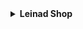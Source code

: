 <details>
<summary><b>Leinad Shop</b></summary>

---

**Leinad Shop** is a marketplace platform developed by two passionate developers, Daniel (front-end) and Reth (back-end). Our goal was to revolutionize the market, allowing creators to sell their products directly to customers while the platform took a 10% service fee for profitability. Unfortunately, due to personal issues on both ends, the project never made it to production; it remained as code. After some time, we've decided to make it public and share our vision with the world.

## Key Features

- **User Registration:** Users can sign up as creators (sellers) or customers. Creators have the ability to create products for sale.

- **Product Creation:** Creators can add detailed information about their products, including images, descriptions, prices, and available quantities.

- **Product Purchases:** Customers can browse the platform, view products, add them to the shopping cart, and complete purchases.

- **Shopping Cart:** Customers have the option to add multiple products to their shopping cart and finalize the purchase in a single transaction.

- **Payment and Service Fee:** The Leinad Shop platform automatically applies a 10% service fee to the total value of each transaction, with the remaining amount credited to the seller's account.

- **Messaging System:** The platform features a messaging system to facilitate communication between buyers and sellers.

- **Secure Payments:** We employ secure payment technologies to ensure that all transactions are safe and protected.

## Technologies Used

The Leinad Shop project was built using the following technologies:

- **TypeScript:** The programming language used both on the front-end and back-end for robust and type-safe code.

- **Docker:** Used to containerize applications and services, making deployment and environment management easier.

- **NestJS:** A scalable and modular back-end framework built with TypeScript and Node.js.

- **Jest:** A testing framework to ensure code reliability and safety.

- **MySQL and MongoDB:** Databases used to store information about users, products, and transactions.

- **RabbitMQ:** A message broker to handle real-time events and notifications.

- **Redis:** Cache storage to improve performance and scalability.

## Project Setup

To configure and run the Leinad Shop project in your local environment, follow the detailed instructions in the [Setup Guide](docs/setup.md).

## Contributions

We appreciate your contributions to enhance Leinad Shop. If you wish to contribute, please follow the guidelines outlined in [CONTRIBUTING.md](CONTRIBUTING.md).

## License

This project is licensed under the [MIT License](LICENSE) - see the LICENSE file for more details.

## Contact

If you have any questions or need support, please reach out to us at [contact@leinadshop.com](mailto:contact@leinadshop.com).

---

**Leinad Shop** - Your marketplace platform for creators, buyers, and sellers. Bring your products to life!

</details>
